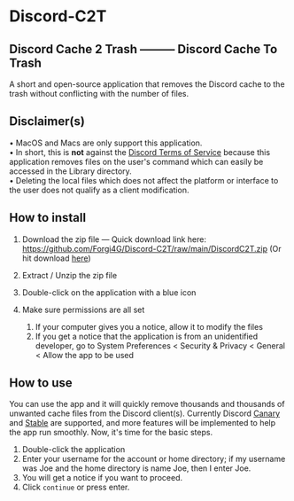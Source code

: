# Discord-C2T
## Discord Cache 2 Trash ——— Discord Cache To Trash
A short and open-source application that removes the Discord cache to the trash without conflicting with the number of files.

## Disclaimer(s)
• MacOS and Macs are only support this application.  
• In short, this is **not** against the [Discord Terms of Service](https://discord.com/terms) because this application removes files on the user's command which can easily be accessed in the Library directory.  
• Deleting the local files which does not affect the platform or interface to the user does not qualify as a client modification.

## How to install
1. Download the zip file — Quick download link here: https://github.com/Forgi4G/Discord-C2T/raw/main/DiscordC2T.zip (Or hit download [here](https://github.com/Forgi4G/Discord-C2T/blob/main/DiscordC2T.zip))

2. Extract / Unzip the zip file
3. Double-click on the application with a blue icon
4. Make sure permissions are all set
   1. If your computer gives you a notice, allow it to modify the files
   2. If you get a notice that the application is from an unidentified developer, go to System Preferences < Security & Privacy < General < Allow the app to be used

## How to use 
You can use the app and it will quickly remove thousands and thousands of unwanted cache files from the Discord client(s). Currently Discord [Canary](https://discordia.me/en/canary) and [Stable](https://discordia.me/en/stable) are supported, and more features will be implemented to help the app run smoothly. Now, it's time for the basic steps.

1. Double-click the application
2. Enter your username for the account or home directory; if my username was Joe and the home directory is name Joe, then I enter Joe.
3. You will get a notice if you want to proceed.
4. Click `continue` or press enter. 
